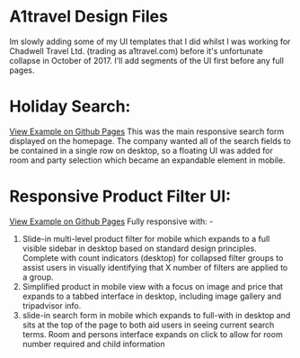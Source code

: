 # A1travel Design Files
Im slowly adding some of my UI templates that I did whilst I was working for Chadwell Travel Ltd. (trading as a1travel.com) before it's unfortunate collapse in October of 2017.
I'll add segments of the UI first before any full pages.

# Holiday Search:
<a href="https://rikkogden.github.io/a1travel/holiday-search.html">View Example on Github Pages</a>
This was the main responsive search form displayed on the homepage.
The company wanted all of the search fields to be contained in a single row on desktop, so a floating UI was added for room and party selection which became an expandable element in mobile. 

# Responsive Product Filter UI:
<a href="https://rikkogden.github.io/a1travel/product-filter.html">View Example on Github Pages</a>
Fully responsive with: -
1. Slide-in multi-level product filter for mobile which expands to a full visible sidebar in desktop based on standard design principles. Complete with count indicators (desktop) for collapsed filter groups to assist users in visually identifying that X number of filters are applied to a group.
2. Simplified product in mobile view with a focus on image and price that expands to a tabbed interface in desktop, including image gallery and tripadvisor info.
3. slide-in search form in mobile which expands to full-with in desktop and sits at the top of the page to both aid users in seeing current search terms. Room and persons interface expands on click to allow for room number required and child information
